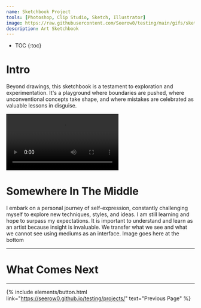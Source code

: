 ```yaml
---
name: Sketchbook Project
tools: [Photoshop, Clip Studio, Sketch, Illustrator]
image: https://raw.githubusercontent.com/Seerow0/testing/main/gifs/sketch-sponge.gif
description: Art Sketchbook
---
```

* TOC
{:toc}

# ‎Intro
Beyond drawings, this sketchbook is a testament to exploration and experimentation. It's a playground where boundaries are pushed, where unconventional concepts take shape, and where mistakes are celebrated as valuable lessons in disguise.

<video src= "https://github.com/Seerow0/testing/assets/92154813/30da6858-9609-4020-822c-5a27166f7d70" controls="controls" style="max-width: 730px;"></video>

 <!--<video src= "" controls="controls" style="max-width: 730px;"></video> -->
 <p class="text-center">
 

# Somewhere In The Middle

 I embark on a personal journey of self-expression, constantly challenging myself to explore new techniques, styles, and ideas. I am still learning and hope to surpass my expectations. It is important to understand and learn as an artist because insight is invaluable. We transfer what we see and what we cannot see using mediums as an interface.
 Image goes here at the bottom
 
---

# What Comes Next

---
{% include elements/button.html link="https://seerow0.github.io/testing/projects/" text="Previous Page" %}</p>
